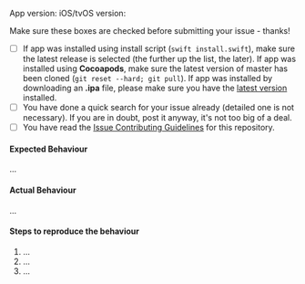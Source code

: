 App version:
iOS/tvOS version:

Make sure these boxes are checked before submitting your issue - thanks!

- [ ] If app was installed using install script (`swift install.swift`), make sure the latest release is selected (the further up the list, the later). If app was installed using **Cocoapods**, make sure the latest version of master has been cloned (`git reset --hard; git pull`). If app was installed by downloading an **.ipa** file, please make sure you have the [latest version](https://github.com/PopcornTimeTV/PopcornTimeTV/releases/latest) installed.
- [ ] You have done a quick search for your issue already (detailed one is not necessary). If you are in doubt, post it anyway, it's not too big of a deal.
- [ ] You have read the [Issue Contributing Guidelines](https://github.com/PopcornTimeTV/PopcornTimeTV/blob/master/CONTRIBUTING.md#issues) for this repository.

#### Expected Behaviour
<!-- What did you think the app was going to do? -->
...

#### Actual Behaviour
<!-- What does the app do instead? -->
...

#### Steps to reproduce the behaviour
<!-- What steps do we need to take to find the same bug that you found? -->

1. ...
2. ...
3. ...
